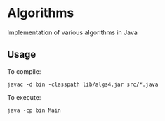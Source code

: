 # Algorithms

Implementation of various algorithms in Java

## Usage

To compile: 

```
javac -d bin -classpath lib/algs4.jar src/*.java
```

To execute: 

```
java -cp bin Main
```